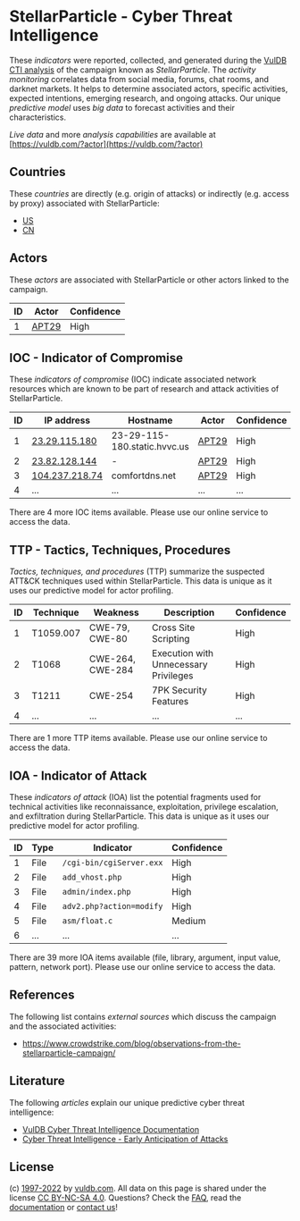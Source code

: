 # StellarParticle - Cyber Threat Intelligence

These _indicators_ were reported, collected, and generated during the [VulDB CTI analysis](https://vuldb.com/?kb.cti) of the campaign known as _StellarParticle_. The _activity monitoring_ correlates data from social media, forums, chat rooms, and darknet markets. It helps to determine associated actors, specific activities, expected intentions, emerging research, and ongoing attacks. Our unique _predictive model_ uses _big data_ to forecast activities and their characteristics.

_Live data_ and more _analysis capabilities_ are available at [https://vuldb.com/?actor](https://vuldb.com/?actor)

## Countries

These _countries_ are directly (e.g. origin of attacks) or indirectly (e.g. access by proxy) associated with StellarParticle:

* [US](https://vuldb.com/?country.us)
* [CN](https://vuldb.com/?country.cn)

## Actors

These _actors_ are associated with StellarParticle or other actors linked to the campaign.

ID | Actor | Confidence
-- | ----- | ----------
1 | [APT29](https://vuldb.com/?actor.apt29) | High

## IOC - Indicator of Compromise

These _indicators of compromise_ (IOC) indicate associated network resources which are known to be part of research and attack activities of StellarParticle.

ID | IP address | Hostname | Actor | Confidence
-- | ---------- | -------- | ----- | ----------
1 | [23.29.115.180](https://vuldb.com/?ip.23.29.115.180) | 23-29-115-180.static.hvvc.us | [APT29](https://vuldb.com/?actor.apt29) | High
2 | [23.82.128.144](https://vuldb.com/?ip.23.82.128.144) | - | [APT29](https://vuldb.com/?actor.apt29) | High
3 | [104.237.218.74](https://vuldb.com/?ip.104.237.218.74) | comfortdns.net | [APT29](https://vuldb.com/?actor.apt29) | High
4 | ... | ... | ... | ...

There are 4 more IOC items available. Please use our online service to access the data.

## TTP - Tactics, Techniques, Procedures

_Tactics, techniques, and procedures_ (TTP) summarize the suspected ATT&CK techniques used within StellarParticle. This data is unique as it uses our predictive model for actor profiling.

ID | Technique | Weakness | Description | Confidence
-- | --------- | -------- | ----------- | ----------
1 | T1059.007 | CWE-79, CWE-80 | Cross Site Scripting | High
2 | T1068 | CWE-264, CWE-284 | Execution with Unnecessary Privileges | High
3 | T1211 | CWE-254 | 7PK Security Features | High
4 | ... | ... | ... | ...

There are 1 more TTP items available. Please use our online service to access the data.

## IOA - Indicator of Attack

These _indicators of attack_ (IOA) list the potential fragments used for technical activities like reconnaissance, exploitation, privilege escalation, and exfiltration during StellarParticle. This data is unique as it uses our predictive model for actor profiling.

ID | Type | Indicator | Confidence
-- | ---- | --------- | ----------
1 | File | `/cgi-bin/cgiServer.exx` | High
2 | File | `add_vhost.php` | High
3 | File | `admin/index.php` | High
4 | File | `adv2.php?action=modify` | High
5 | File | `asm/float.c` | Medium
6 | ... | ... | ...

There are 39 more IOA items available (file, library, argument, input value, pattern, network port). Please use our online service to access the data.

## References

The following list contains _external sources_ which discuss the campaign and the associated activities:

* https://www.crowdstrike.com/blog/observations-from-the-stellarparticle-campaign/

## Literature

The following _articles_ explain our unique predictive cyber threat intelligence:

* [VulDB Cyber Threat Intelligence Documentation](https://vuldb.com/?kb.cti)
* [Cyber Threat Intelligence - Early Anticipation of Attacks](https://www.scip.ch/en/?labs.20201022)

## License

(c) [1997-2022](https://vuldb.com/?kb.changelog) by [vuldb.com](https://vuldb.com/?kb.about). All data on this page is shared under the license [CC BY-NC-SA 4.0](https://creativecommons.org/licenses/by-nc-sa/4.0/). Questions? Check the [FAQ](https://vuldb.com/?kb.faq), read the [documentation](https://vuldb.com/?kb) or [contact us](https://vuldb.com/?contact)!
